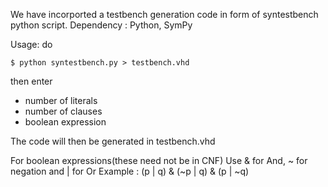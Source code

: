 We have incorported a testbench generation code in form of syntestbench python script.
Dependency : Python, SymPy

Usage:
do 
```
$ python syntestbench.py > testbench.vhd
```
then enter
- number of literals
- number of clauses
- boolean expression

The code will then be generated in testbench.vhd

For boolean expressions(these need not be in CNF)
Use & for And, ~ for negation and | for Or
Example : (p | q) & (~p | q) & (p | ~q)
